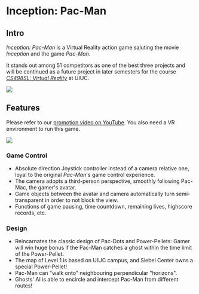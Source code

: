 # Inception: Pac-Man

## Intro
*Inception: Pac-Man* is a Virtual Reality action game saluting the movie *Inception* and the game *Pac-Man*. 

It stands out among 51 competitors as one of the best three projects and will be continued as a future project in later semesters for the course [*CS498SL: Virtual Reality*](https://courses.engr.illinois.edu/cs498sl3/gallery.php) at UIUC.

![](https://6pi9og.bn1302.livefilestore.com/y3mtMwWX5nmkhPB01AOpz_6qEgcgTYP3d1F3EARM1O2j5h_BRiYS-w096FfHt4FLbwG4O2_AMhkFlyZs4fvgQDu9BPT7TdoOQUWbIwz0QTRbASkpUbGzNedPjPRhcg5FFcPPl_3hN5IN_gSWtbNG44mfuQjfUOclq34XCCDIHu5a6U?width=3051&height=2800&cropmode=none)

## Features
Please refer to our [promotion video on YouTube](https://www.youtube.com/watch?v=E0zpH-WiBlM).
You also need a VR environment to run this game.

![](https://c077na.bn1302.livefilestore.com/y3mUceMotq8q58qU1i9nhGwgbQuchSt4iv9pkb6VeL4Q4kLCG5BwYeoh9SDlYlKU5Ku04-X9q-T1z4NPdz4IQFlYekJVw_1Erh5LkXSZ4Wkv4NV3WC-N6uuXbGFz5hiyOuPFXrjTrdHCkohqQqjB4y21EtrDGpXTgKc6JH_AFim-ZY?width=4032&height=3024&cropmode=none)

### Game Control
* Absolute direction Joystick controller instead of a camera relative one, loyal to the original *Pac-Man*'s game control experience. 
* The camera adopts a third-person perspective, smoothly following Pac-Mac, the gamer's avatar.
* Game objects between the avatar and camera automatically turn semi-transparent in order to not block the view.
* Functions of game pausing, time countdown, remaining lives, highscore records, etc.

### Design
* Reincarnates the classic design of Pac-Dots and Power-Pellets: Gamer will win huge bonus if the Pac-Man catches a ghost within the time limit of the Power-Pellet.
* The map of Level 1 is based on UIUC campus, and Siebel Center owns a special Power-Pellet!
* Pac-Man can "walk onto" neighbouring perpendicular "horizons".
* Ghosts' AI is able to encircle and intercept Pac-Man from different routes!

